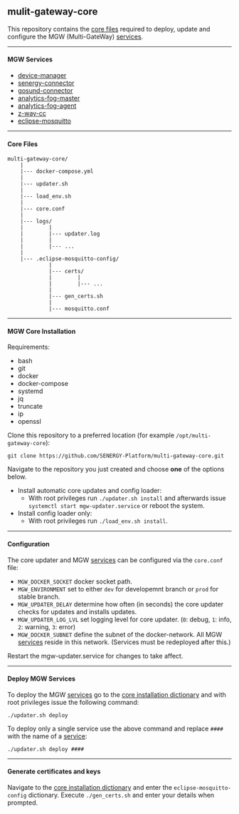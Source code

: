 ## mulit-gateway-core

This repository contains the [core files](#core-files) required to deploy, update and configure the MGW (Multi-GateWay) [services](#mgw-services).

---

#### MGW Services

- [device-manager](https://github.com/SENERGY-Platform/device-management-service)
- [senergy-connector](https://github.com/SENERGY-Platform/senergy-connector)
- [gosund-connector](https://github.com/SENERGY-Platform/gosund-connector)
- [analytics-fog-master](https://github.com/SENERGY-Platform/analytics-fog-master)
- [analytics-fog-agent](https://github.com/SENERGY-Platform/analytics-fog-agent)
- [z-way-cc](https://github.com/SENERGY-Platform/zway-connector)
- [eclipse-mosquitto](https://mosquitto.org/)

---


#### Core Files

    multi-gateway-core/
        |
        |--- docker-compose.yml
        |
        |--- updater.sh
        |
        |--- load_env.sh
        |
        |--- core.conf
        |
        |--- logs/
        |        |
        |        |--- updater.log
        |        |
        |        |--- ...
        |
        |--- .eclipse-mosquitto-config/
                 |
                 |--- certs/
                 |        |
                 |        |--- ...
                 |
                 |--- gen_certs.sh
                 |
                 |--- mosquitto.conf

---

#### MGW Core Installation

Requirements:
 - bash
 - git
 - docker
 - docker-compose
 - systemd
 - jq
 - truncate
 - ip
 - openssl

Clone this repository to a preferred location (for example `/opt/multi-gateway-core`):

    git clone https://github.com/SENERGY-Platform/multi-gateway-core.git

Navigate to the repository you just created and choose **one** of the options below.

 - Install automatic core updates and config loader:
	 - With root privileges run `./updater.sh install` and afterwards issue `systemctl start mgw-updater.service` or reboot the system.
 - Install config loader only:
	 - With root privileges run `./load_env.sh install`.

---

#### Configuration

The core updater and MGW [services](#mgw-services) can be configured via the `core.conf` file:

 - `MGW_DOCKER_SOCKET` docker socket path.
 - `MGW_ENVIRONMENT` set to either `dev` for developemnt branch or `prod` for stable branch.
 - `MGW_UPDATER_DELAY` determine how often (in seconds) the core updater checks for updates and installs updates.
 - `MGW_UPDATER_LOG_LVL` set logging level for core updater. (`0`: debug, `1`: info, `2`: warning, `3`: error)
 - `MGW_DOCKER_SUBNET` define the subnet of the docker-network. All MGW [services](#mgw-services) reside in this network. (Services must be redeployed after this.)

Restart the mgw-updater.service for changes to take affect.

---

#### Deploy MGW Services

To deploy the MGW [services](#mgw-services) go to the [core installation dictionary](#mgw-core-installation) and with root privileges issue the following command:

    ./updater.sh deploy

To deploy only a single service use the above command and replace `####` with the name of a [service](#mgw-services):

    ./updater.sh deploy ####

---

#### Generate certificates and keys

Navigate to the [core installation dictionary](#mgw-core-installation) and enter the `eclipse-mosquitto-config` dictionary. Execute `./gen_certs.sh` and enter your details when prompted.
